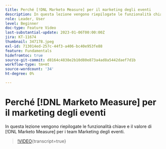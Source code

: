 ```yaml
---
title: Perché [!DNL Marketo Measure] per il marketing degli eventi
description: In questa lezione vengono riepilogate le funzionalità chiave e il valore di  [!DNL Marketo Measure] per i team Marketing degli eventi.
role: Leader, User
level: Beginner
doc-type: Feature Video
last-substantial-update: 2023-01-06T00:00:00Z
jira: KT-11674
thumbnail: 347178.jpeg
exl-id: 713014ed-257c-44f3-a406-bc40e953fe88
feature: Fundamentals
hidefromtoc: true
source-git-commit: d8164c4838e2b10d80e873a4ad8a5442daef7d1b
workflow-type: tm+mt
source-wordcount: '34'
ht-degree: 0%

---
```


# Perché [!DNL Marketo Measure] per il marketing degli eventi

In questa lezione vengono riepilogate le funzionalità chiave e il valore di [!DNL Marketo Measure] per i team Marketing degli eventi.

>[!VIDEO](https://video.tv.adobe.com/v/347178/?learn=on){transcript=true}
